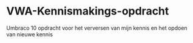 # VWA-Kennismakings-opdracht
Umbraco 10 opdracht voor het verversen van mijn kennis en het opdoen van nieuwe kennis
